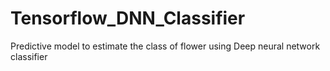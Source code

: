 # Tensorflow_DNN_Classifier
Predictive model to estimate the class of flower using Deep neural network classifier
